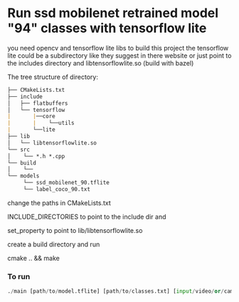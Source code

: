 # Run ssd mobilenet retrained model "94" classes with tensorflow lite



you need opencv and tensorflow lite libs to build this project
the tensorflow lite could be a subdirectory like they suggest in there website or
just point to the includes directory and libtensorflowlite.so (build with bazel) 

The tree structure of directory:
```md
├── CMakeLists.txt
├── include
│   ├── flatbuffers
│   └── tensorflow
|       |──core
|       |    └──utils
|       └──lite
├── lib
│   └── libtensorflowlite.so
└── src
│    └── *.h *.cpp
└── build
│    └── 
└── models
     └── ssd_mobilenet_90.tflite
     └── label_coco_90.txt

```
change the paths in CMakeLists.txt

INCLUDE_DIRECTORIES to point to the include dir and 

set_property to point to lib/libtensorflowlite.so


create a build directory and run 

cmake .. && make

### To run 
```python
./main [path/to/model.tflite] [path/to/classes.txt] [input/video/or/camera] [path/to/output/video] 
```
